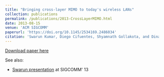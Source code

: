 ```yaml
---
title: "Bringing cross-layer MIMO to today's wireless LANs"
collection: publications
permalink: /publications/2013-CrossLayerMIMO.html
date: 2013-08-15
venue: 'ACM SIGCOMM'
paperurl: 'https://doi.org/10.1145/2534169.2486034'
citation: 'Swarun Kumar, Diego Cifuentes, Shyamnath Gollakota, and Dina Katabi (2013). &quot;Bringing cross-layer MIMO to today&rsquo;s wireless LANs.&quot; <i>Proceedings of the ACM SIGCOMM</i>, Hong Kong, China.'
---
```


[Download paper here](https://www.andrew.cmu.edu/user/swarunk/papers/openrf-sigcomm2013.pdf)

See also:

* [Swarun presentation](http://conferences.sigcomm.org/sigcomm/2013/videos/sigcomm/35.mp4) at SIGCOMM' 13

